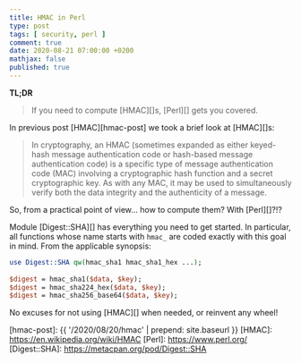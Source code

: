 ```yaml
---
title: HMAC in Perl
type: post
tags: [ security, perl ]
comment: true
date: 2020-08-21 07:00:00 +0200
mathjax: false
published: true
---
```


**TL;DR**

> If you need to compute [HMAC][]s, [Perl][] gets you covered.

In previous post [HMAC][hmac-post] we took a brief look at [HMAC][]s:

> In cryptography, an HMAC (sometimes expanded as either keyed-hash
> message authentication code or hash-based message authentication code)
> is a specific type of message authentication code (MAC) involving a
> cryptographic hash function and a secret cryptographic key. As with
> any MAC, it may be used to simultaneously verify both the data
> integrity and the authenticity of a message. 

So, from a practical point of view... how to compute them? With
[Perl][]?!?

Module [Digest::SHA][] has everything you need to get started. In
particular, all functions whose name starts with `hmac_` are coded
exactly with this goal in mind. From the applicable synopsis:

```perl
use Digest::SHA qw(hmac_sha1 hmac_sha1_hex ...);
 
$digest = hmac_sha1($data, $key);
$digest = hmac_sha224_hex($data, $key);
$digest = hmac_sha256_base64($data, $key);
```

No excuses for not using [HMAC][] when needed, or reinvent any wheel!

[hmac-post]: {{ '/2020/08/20/hmac' | prepend: site.baseurl }}
[HMAC]: https://en.wikipedia.org/wiki/HMAC
[Perl]: https://www.perl.org/
[Digest::SHA]: https://metacpan.org/pod/Digest::SHA
